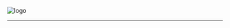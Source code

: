 ![logo](https://github.com/gh-doot/erekir-reworked/blob/2bb21cfe233c7c8abecdaddb1f24dc0b784da52c/githubrepository/pixil-frame-0%20(2).png)

---


